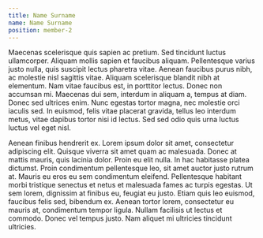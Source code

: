 ```yaml
---
title: Name Surname
name: Name Surname
position: member-2
---
```


Maecenas scelerisque quis sapien ac pretium. Sed tincidunt luctus ullamcorper. Aliquam mollis sapien et faucibus aliquam. Pellentesque varius justo nulla, quis suscipit lectus pharetra vitae. Aenean faucibus purus nibh, ac molestie nisl sagittis vitae. Aliquam scelerisque blandit nibh at elementum. Nam vitae faucibus est, in porttitor lectus. Donec non accumsan mi. Maecenas dui sem, interdum in aliquam a, tempus at diam. Donec sed ultrices enim. Nunc egestas tortor magna, nec molestie orci iaculis sed. In euismod, felis vitae placerat gravida, tellus leo interdum metus, vitae dapibus tortor nisi id lectus. Sed sed odio quis urna luctus luctus vel eget nisl.

Aenean finibus hendrerit ex. Lorem ipsum dolor sit amet, consectetur adipiscing elit. Quisque viverra sit amet quam ac malesuada. Donec at mattis mauris, quis lacinia dolor. Proin eu elit nulla. In hac habitasse platea dictumst. Proin condimentum pellentesque leo, sit amet auctor justo rutrum at. Mauris eu eros eu sem condimentum eleifend. Pellentesque habitant morbi tristique senectus et netus et malesuada fames ac turpis egestas. Ut sem lorem, dignissim at finibus eu, feugiat eu justo. Etiam quis leo euismod, faucibus felis sed, bibendum ex. Aenean tortor lorem, consectetur eu mauris at, condimentum tempor ligula. Nullam facilisis ut lectus et commodo. Donec vel tempus justo. Nam aliquet mi ultricies tincidunt ultricies.

